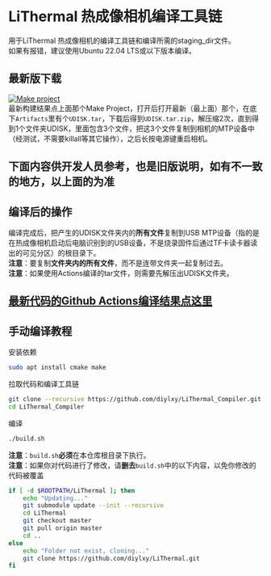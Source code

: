 # LiThermal 热成像相机编译工具链
用于LiThermal 热成像相机的编译工具链和编译所需的staging_dir文件。  
如果有报错，建议使用Ubuntu 22.04 LTS或以下版本编译。  
## 最新版下载
[![Make project](https://github.com/diylxy/LiThermal_Compiler/actions/workflows/makeProject.yml/badge.svg)](https://github.com/diylxy/LiThermal_Compiler/actions/workflows/makeProject.yml)  
最新构建结果点上面那个Make Project，打开后打开最新（最上面）那个，在底下`Artifacts`里有个`UDISK.tar`，下载后得到`UDISK.tar.zip`，解压缩2次，直到得到1个文件夹UDISK，里面包含3个文件，把这3个文件复制到相机的MTP设备中（经测试，不需要killall等其它操作），之后长按电源键重启相机。  
## 下面内容供开发人员参考，也是旧版说明，如有不一致的地方，以上面的为准
## 编译后的操作
编译完成后，把产生的UDISK文件夹内的**所有文件**复制到USB MTP设备（指的是在热成像相机启动后电脑识别到的USB设备，不是烧录固件后通过TF卡读卡器读出的可见分区）的根目录下。  
**注意**：要复制**文件夹内的所有文件**，而不是连带文件夹一起复制过去。  
**注意**：如果使用Actions编译的tar文件，则需要先解压出UDISK文件夹。  
## [最新代码的Github Actions编译结果点这里](https://github.com/diylxy/LiThermal_Compiler/actions/workflows/makeProject.yml)
## 手动编译教程
安装依赖  
```bash
sudo apt install cmake make
```
拉取代码和编译工具链  
```bash
git clone --recursive https://github.com/diylxy/LiThermal_Compiler.git
cd LiThermal_Compiler
```
编译  
```bash
./build.sh
```
**注意**：`build.sh`**必须**在本仓库根目录下执行。  
**注意**：如果你对代码进行了修改，请**删去**`build.sh`中的以下内容，以免你修改的代码被覆盖  
```bash
if [ -d $ROOTPATH/LiThermal ]; then
    echo "Updating..."
    git submodule update --init --recursive
    cd LiThermal
    git checkout master
    git pull origin master
    cd ..
else
    echo "Folder not exist, cloning..."
    git clone https://github.com/diylxy/LiThermal.git
fi
```

